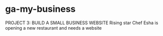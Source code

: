 # ga-my-business
PROJECT 3: BUILD A SMALL BUSINESS WEBSITE
Rising star Chef Esha is opening a new restaurant and needs a website
